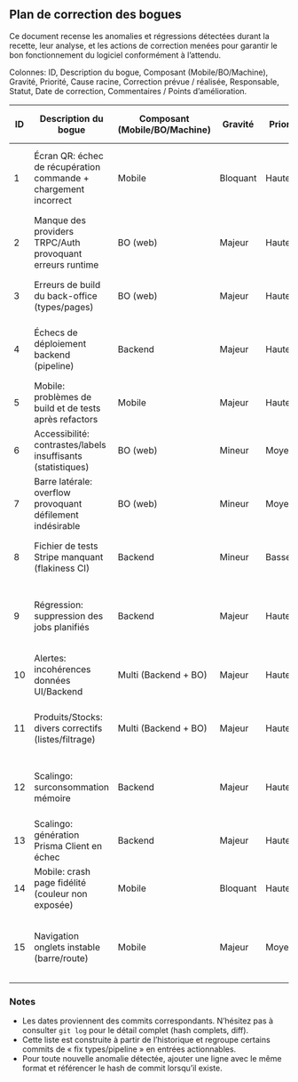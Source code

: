 ## Plan de correction des bogues

Ce document recense les anomalies et régressions détectées durant la recette, leur analyse, et les actions de correction menées pour garantir le bon fonctionnement du logiciel conformément à l’attendu.

Colonnes: ID, Description du bogue, Composant (Mobile/BO/Machine), Gravité, Priorité, Cause racine, Correction prévue / réalisée, Responsable, Statut, Date de correction, Commentaires / Points d’amélioration.

| ID | Description du bogue | Composant (Mobile/BO/Machine) | Gravité | Priorité | Cause racine | Correction prévue / réalisée | Responsable | Statut | Date de correction | Commentaires / Points d’amélioration |
|---|---|---|---|---|---|---|---|---|---|---|
| 1 | Écran QR: échec de récupération commande + chargement incorrect | Mobile | Bloquant | Haute | Mauvaise gestion du rafraîchissement (setTick) et état de chargement concurrent | Supprimer l’intervalle, restaurer l’état de chargement, ajuster appels GET | andreascastello | Corrigé | 2025-08-21 | Ajouter tests E2E QR + throttling du polling. Commit cd9562f |
| 2 | Manque des providers TRPC/Auth provoquant erreurs runtime | BO (web) | Majeur | Haute | Providers omis après refactorisation Layout | Ajouter `AuthProvider` et `TRPCProvider` au layout | varlopecar | Corrigé | 2025-08-20 | Test d’intégration auth-guard. Commit 8dd72a5 |
| 3 | Erreurs de build du back-office (types/pages) | BO (web) | Majeur | Haute | Incohérences de types et config Next | Corrections de types, ajustements pages, config | varlopecar | Corrigé | 2025-08-20 | Activer CI de type-check strict. Commit d2aaaf5 |
| 4 | Échecs de déploiement backend (pipeline) | Backend | Majeur | Haute | Mauvaise config GHA (caches/steps) | Mettre à jour workflow, corriger étapes install/build | varlopecar | Corrigé | 2025-08-20 | Ajouter smoke test post-deploy. Commit a16f519 |
| 5 | Mobile: problèmes de build et de tests après refactors | Mobile | Majeur | Haute | Config Expo/Jest et imports incohérents | Mettre à jour tests, providers, écrans impactés | varlopecar | Corrigé | 2025-08-20 | Lancer tests sur CI mobile. Commit 64e396d |
| 6 | Accessibilité: contrastes/labels insuffisants (statistiques) | BO (web) | Mineur | Moyenne | Manque d’attributs ARIA et contrastes | Ajuster couleurs, rôles ARIA, structure | EnzoCasalini | Corrigé | 2025-08-17 | Audit a11y automatisé (axe). Commit 36ea9a7 |
| 7 | Barre latérale: overflow provoquant défilement indésirable | BO (web) | Mineur | Moyenne | CSS overflow non contrôlé | Fix CSS sur sidebar / conteneurs | EnzoCasalini | Corrigé | 2025-08-17 | Ajout test visuel. Commit 6afb3e3 |
| 8 | Fichier de tests Stripe manquant (flakiness CI) | Backend | Mineur | Basse | Suppression accidentelle du spec | Restaurer `stripe.service.spec.ts` | andreascastello | Corrigé | 2025-08-18 | Protéger tests critiques. Commit 97a6d4c |
| 9 | Régression: suppression des jobs planifiés | Backend | Majeur | Haute | Lignes supprimées dans serveur TRPC | Réintégrer enregistrement des jobs au démarrage | EnzoCasalini | En cours | 2025-08-15 | Ajouter test de démarrage qui vérifie la planification. Commit 90ad976 |
| 10 | Alertes: incohérences données UI/Backend | Multi (Backend + BO) | Majeur | Haute | Contrats tRPC/Prisma et mapping UI | Harmoniser schémas, services, composants liste | EnzoCasalini | Corrigé | 2025-08-15 | Ajouter tests contrat tRPC. Commit b403245 |
| 11 | Produits/Stocks: divers correctifs (listes/filtrage) | Multi (Backend + BO) | Majeur | Haute | Logique service/typage partiellement alignée | Ajuster routers/services + composants produits | EnzoCasalini | Corrigé | 2025-08-15 | Ajouter tests d’intégration produits. Commit 680a58c |
| 12 | Scalingo: surconsommation mémoire | Backend | Majeur | Haute | Flags Node/Prisma inadéquats | Ajuster dépendances/flags mémoire | varlopecar | Corrigé | 2025-08-15 | Surveiller métriques post-deploy. Commit 8d7510d |
| 13 | Scalingo: génération Prisma Client en échec | Backend | Majeur | Haute | Étapes build Prisma incomplètes | Corriger scripts build et postinstall | varlopecar | Corrigé | 2025-08-14 | Vérifier cache PNPM/Prisma. Commit b12866f |
| 14 | Mobile: crash page fidélité (couleur non exposée) | Mobile | Bloquant | Haute | `colors.buttonText` non exposée par hook thème | Exposer couleurs dans `useTailwindTheme` | EnzoCasalini | Corrigé | 2025-08-08 | Ajouter test rendu fidélité. Commit f0216e5 |
| 15 | Navigation onglets instable (barre/route) | Mobile | Majeur | Moyenne | Problèmes de config `CustomTabBar` | Corriger config et rendu barre | EnzoCasalini | Corrigé | 2025-08-07 | Tests UI navigation. Commits a3e27f2, c4846f8, 0c91ba2 |

### Notes

- Les dates proviennent des commits correspondants. N’hésitez pas à consulter `git log` pour le détail complet (hash complets, diff). 
- Cette liste est construite à partir de l’historique et regroupe certains commits de « fix types/pipeline » en entrées actionnables.
- Pour toute nouvelle anomalie détectée, ajouter une ligne avec le même format et référencer le hash de commit lorsqu’il existe.


